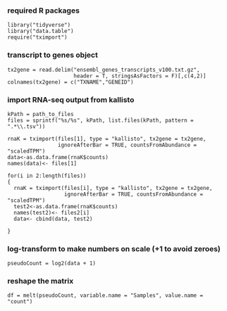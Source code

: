 
### required R packages
```
library("tidyverse")
library("data.table")
require("tximport")
```

### transcript to genes object
```
tx2gene = read.delim("ensembl_genes_transcripts_v100.txt.gz",
                     header = T, stringsAsFactors = F)[,c(4,2)]
colnames(tx2gene) = c("TXNAME","GENEID")
```

### import RNA-seq output from kallisto 
```
kPath = path_to_files
files = sprintf("%s/%s", kPath, list.files(kPath, pattern = ".*\\.tsv"))

rnaK = tximport(files[1], type = "kallisto", tx2gene = tx2gene,
                ignoreAfterBar = TRUE, countsFromAbundance = "scaledTPM")
data<-as.data.frame(rnaK$counts)
names(data)<- files[1]

for(i in 2:length(files))
{
  rnaK = tximport(files[i], type = "kallisto", tx2gene = tx2gene,
                  ignoreAfterBar = TRUE, countsFromAbundance = "scaledTPM")
  test2<-as.data.frame(rnaK$counts)
  names(test2)<- files2[i]
  data<- cbind(data, test2)
  
}
```

### log-transform to make numbers on scale (+1 to avoid zeroes)
```
pseudoCount = log2(data + 1) 
```

### reshape the matrix
```
df = melt(pseudoCount, variable.name = "Samples", value.name = "count")
```
